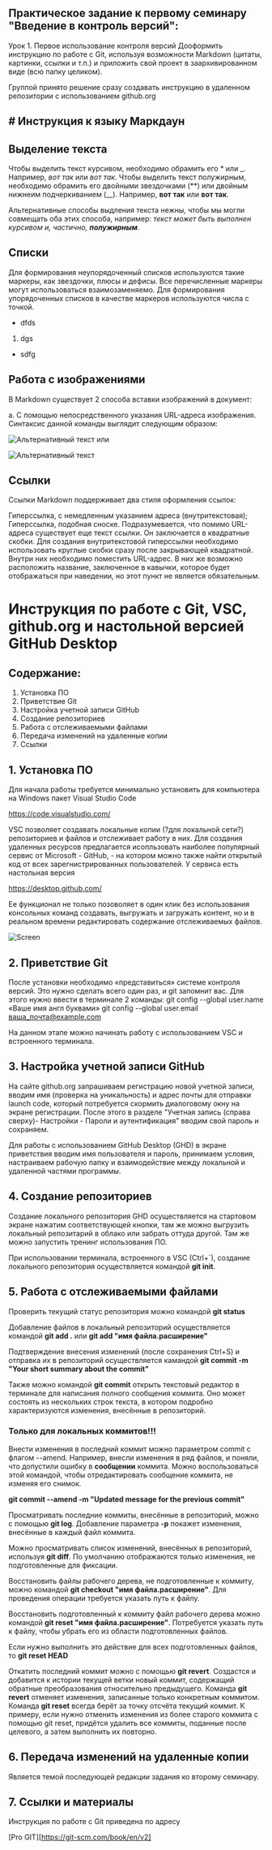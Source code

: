 ## Практическое задание к первому семинару "Введение в контроль версий": 

Урок 1. Первое использование контроля версий 
Дооформить инструкцию по работе с Git, используя возможности Markdown (цитаты, картинки, ссылки и т.п.) и приложить свой проект в заархивированном виде (всю папку целиком). 

Группой принято решение сразу создавать инструкцию в удаленном репозитории с использованием github.org

## # Инструкция к языку Маркдаун

## Выделение текста

Чтобы выделить текст курсивом, необходимо обрамить его * или _. Например, *вот так* или _вот так_.
Чтобы выделить текст полужирным, необходимо обрамить его двойными звездочками (**) или двойным нижнеим подчеркиванием (__). Например, **вот так** или __вот так__.

Альтернативные способы выдления текста нежны, чтобы мы могли совмещать оба этих способа, например: _текст может быть выполнен курсивом и, частично, **полужирным**_.

## Списки

Для формирования неупорядоченный списков используются такие маркеры, как звездочки, плюсы и дефисы. Все перечисленные маркеры могут использоваться взаимозаменяемо. Для формирования упорядоченных списков в качестве маркеров используются числа с точкой.
* dfds
1. dgs
+ sdfg

## Работа с изображениями

В Markdown существует 2 способа вставки изображений в документ:

a. С помощью непосредственного указания URL-адреса изображения. Синтаксис данной команды выглядит следующим образом:

![Альтернативный текст](/путь/к/изображению.jpg)
или

![Альтернативный текст](/путь/к/изображению.jpg "Подсказка")


## Ссылки

Ссылки
Markdown поддерживает два стиля оформления ссылок:

Гиперссылка, с немедленным указанием адреса (внутритекстовая);
Гиперссылка, подобная сноске.
Подразумевается, что помимо URL-адреса существует еще текст ссылки. Он заключается в квадратные скобки. Для создания внутритекстовой гиперссылки необходимо использовать круглые скобки сразу после закрывающей квадратной. Внутри них необходимо поместить URL-адрес. В них же возможно расположить название, заключенное в кавычки, которое будет отображаться при наведении, но этот пункт не является обязательным.

# Инструкция по работе с Git, VSC, github.org и настольной версией GitHub Desktop

## Содержание:
1. Установка ПО
2. Приветствие Git
3. Настройка учетной записи GitHub
4. Создание репозиториев
5. Работа с отслеживаемыми файлами
6. Передача изменений на удаленные копии
7. Ссылки


## 1. Установка ПО
Для начала работы требуется минимально установить для компьютера на Windows пакет Visual Studio Code

https://code.visualstudio.com/

VSC позволяет создавать локальные копии (?для локальной сети?) репозиториев и файлов и отслеживает работу в них. Для создания удаленных ресурсов предлагается исопльзовать наиболее популярный сервис от Microsoft - GitHub, - на котором можно также найти открытый код от всех зарегнистрированных пользователей. У сервиса есть настольная версия 

https://desktop.github.com/

Ее функционал не только позоволяет в один клик без использования консольных команд создавать, выгружать и загружать контент, но и в реальном времени редактировать содержание отслеживаемых файлов.

![Screen](C:\Users\User\Documents\GeekBrains\image.png)

## 2. Приветствие Git

После установки необходимо «представиться» системе контроля версий. Это нужно сделать всего один раз, и git запомнит вас. Для этого нужно ввести в терминале 2 команды:
git config --global user.name «Ваше имя англ буквами»
git config --global user.email ваша_почта@example.com

На данном этапе можно начинать работу с использованием VSC и встроенного терминала.

## 3. Настройка учетной записи GitHub

На сайте github.org запрашиваем регистрацию новой учетной записи, вводим имя (проверка на уникальность) и адрес почты для отправки launch code, который потребуется скормить диалоговому окну на экране регистрации. После этого в разделе "Учетная запись (справа сверху)- Настройки - Пароли и аутентификация" вводим свой пароль и сохраняем.

Для работы с использованием GitHub Desktop (GHD) в экране приветствия вводим имя пользователя и пароль, принимаем условия, настраиваем рабочую папку и взаимодействие между локальной и удаленной частями программы. 

## 4. Создание репозиториев

Создание локального репозитория GHD осуществляется на стартовом экране нажатим соответствующей кнопки, там же можно выгрузить локальный репозитарий в облако или забрать оттуда другой. Там же можно запустить тренинг использования ПО.

При использовании терминала, встроенного в VSC (Ctrl+`), создание локального репозитория осуществляется командой **git init**.

## 5. Работа с отслеживаемыми файлами

Проверить текущий статус репозитория можно командой **git status**

Добавление файлов в локальный репозиторий осуществляется командой **git add .**
или **git add "имя файла.расширение"**

Подтверждение внесения изменений (после сохранения Ctrl+S) и отправка их в репозиторий осуществляется камандой __git commit -m "Your short summary about the commit"__

Также можно командой **git commit** открыть текстовый редактор в терминале для написания полного сообщения коммита. Оно может состоять из нескольких строк текста, в котором подробно характеризуются изменения, внесённые в репозиторий.

### Только для локальных коммитов!!!
Внести изменения в последний коммит можно параметром commit с флагом --amend. Например, внесли изменения в ряд файлов, и поняли, что допустили ошибку в **сообщении** коммита. Можно воспользоваться этой командой, чтобы отредактировать сообщение коммита, не изменяя его снимок.

__git commit --amend -m "Updated message for the previous commit"__

Просматривать последние коммиты, внесённые в репозиторий, можно с помощью **git log**. Добавление параметра **-p** покажет изменения, внесённые в каждый файл коммита.

Можно просматривать список изменений, внесённых в репозиторий, используя  **git diff**. По умолчанию отображаются только изменения, не подготовленные для фиксации.

Восстановить файлы рабочего дерева, не подготовленные к коммиту, можно командой **git checkout "имя файла.расширение"**. Для проведения операции требуется указать путь к файлу.

Восстановить подготовленный к коммиту файл рабочего дерева можно командой **git  reset "имя файла.расширение"**. Потребуется указать путь к файлу, чтобы убрать его из области подготовленных файлов. 

Если нужно выполнить это действие для всех подготовленных файлов, то **git reset HEAD**

Откатить последний коммит можно с помощью **git revert**. Создастся и добавится к истории текущей ветки новый коммит, содержащий обратные преобразования относительно предыдущего. Команда **git revert** отменяет изменения, записанные только конкретным коммитом. Команда **git reset** всегда берёт за точку отсчёта текущий коммит. К примеру, если нужно отменить изменения из более старого коммита с помощью git reset, придётся удалить все коммиты, поданные после целевого, а затем выполнить их повторно.

## 6. Передача изменений на удаленные копии 

Является темой последующей редакции задания ко второму семинару.

## 7. Ссылки и материалы 

Инструкция по работе с Git приведена по адресу 

[Pro GIT][https://git-scm.com/book/en/v2]


